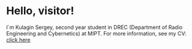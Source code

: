 # Hello, visitor!

I`m Kulagin Sergey, second year student in DREC (Department of Radio Engineering and Cybernetics) at MIPT. For more information, see my CV: [click here](CV_KulaginSV.pdf)
